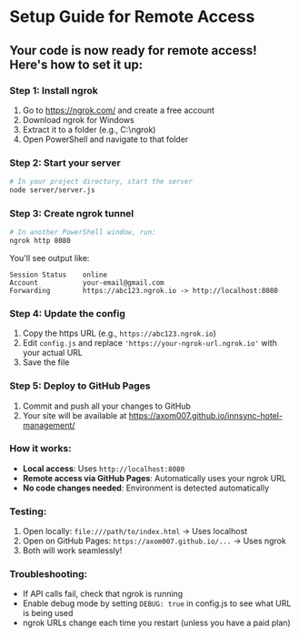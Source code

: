 # Setup Guide for Remote Access

## Your code is now ready for remote access! Here's how to set it up:

### Step 1: Install ngrok
1. Go to https://ngrok.com/ and create a free account
2. Download ngrok for Windows
3. Extract it to a folder (e.g., C:\ngrok\)
4. Open PowerShell and navigate to that folder

### Step 2: Start your server
```bash
# In your project directory, start the server
node server/server.js
```

### Step 3: Create ngrok tunnel
```bash
# In another PowerShell window, run:
ngrok http 8080
```

You'll see output like:
```
Session Status    online
Account           your-email@gmail.com
Forwarding        https://abc123.ngrok.io -> http://localhost:8080
```

### Step 4: Update the config
1. Copy the https URL (e.g., `https://abc123.ngrok.io`)
2. Edit `config.js` and replace `'https://your-ngrok-url.ngrok.io'` with your actual URL
3. Save the file

### Step 5: Deploy to GitHub Pages
1. Commit and push all your changes to GitHub
2. Your site will be available at https://axom007.github.io/innsync-hotel-management/

### How it works:
- **Local access**: Uses `http://localhost:8080`
- **Remote access via GitHub Pages**: Automatically uses your ngrok URL
- **No code changes needed**: Environment is detected automatically

### Testing:
1. Open locally: `file:///path/to/index.html` → Uses localhost
2. Open on GitHub Pages: `https://axom007.github.io/...` → Uses ngrok
3. Both will work seamlessly!

### Troubleshooting:
- If API calls fail, check that ngrok is running
- Enable debug mode by setting `DEBUG: true` in config.js to see what URL is being used
- ngrok URLs change each time you restart (unless you have a paid plan)
